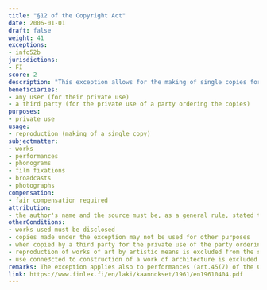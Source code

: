 ```yaml
---
title: "§12 of the Copyright Act"
date: 2006-01-01
draft: false
weight: 41
exceptions:
- info52b
jurisdictions:
- FI
score: 2
description: "This exception allows for the making of single copies for private use of a work that has been disclosed. The copies thus made may not be used for other purposes. It also permitts copies made by a third party for the private use of the party ordering the copies, of works other then musical works, cinematographic works, utility articles or sculpures. The exception expressly excludes from its scope the reproduction of works of art by artistic means, as well as the use of computer-readable computer programs, the making of a computer-readable copy of a computer-readable database, or the construction of a work of architecture." 
beneficiaries:
- any user (for their private use)
- a third party (for the private use of a party ordering the copies)
purposes: 
- private use 
usage:
- reproduction (making of a single copy)
subjectmatter:
- works
- performances
- phonograms
- film fixations
- broadcasts
- photographs
compensation:
- fair compensation required
attribution: 
- the author's name and the source must be, as a general rule, stated to the extent and in the manner required by proper usage
otherConditions: 
- works used must be disclosed
- copies made under the exception may not be used for other purposes
- when copied by a third party for the private use of the party ordering the copies, musical works, cinematographic works, utility articles and sculpures are excluded from the scope of the exception
- reproduction of works of art by artistic means is excluded from the scope of the exception
- use conne3cted to construction of a work of architecture is excluded from the scope of the exception
remarks: The exception applies also to performances (art.45(7) of the CA); sound recordings (art.46(3) of the CA); film fixations (art.46a(3) of the CA); broadcasts (art.48(4) of the CA) and photographs (art.49a(3) of the CA).<br /><br />Art. 11(2) requires that when a work is used publicly under an exception, the author's name and the source must be, as a general rule, stated to the extent and in the manner required by proper usage. It also requires that the work must not be altered more than necessary for the intended use."
link: https://www.finlex.fi/en/laki/kaannokset/1961/en19610404.pdf
---
```

